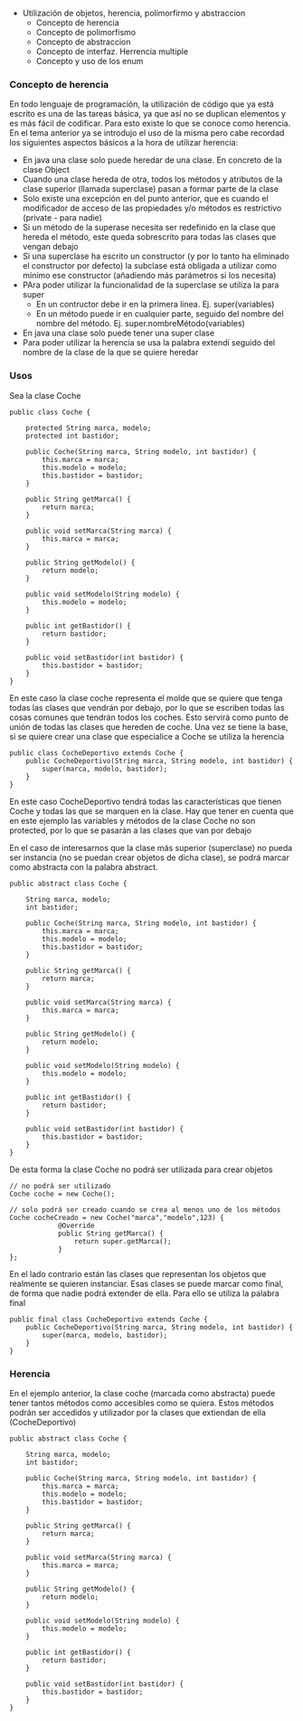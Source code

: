 - Utilización de objetos, herencia, polimorfirmo y abstraccion
    - Concepto de herencia
    - Concepto de polimorfismo
    - Concepto de abstraccion
    - Concepto de interfaz. Herrencia multiple
    - Concepto y uso de los enum

### Concepto de herencia


En todo lenguaje de programación, la utilización de código que ya está escrito es una de las tareas básica, ya que así no se duplican elementos y es más fácil de codificar. Para esto existe lo que se conoce como herencia. En el tema anterior ya se introdujo el uso de la misma pero cabe recordad los siguientes aspectos básicos a la hora de utilizar herencia:
- En java una clase solo puede heredar de una clase. En concreto de la clase Object
- Cuando una clase hereda de otra, todos los métodos y atributos de la clase superior (llamada superclase) pasan a formar parte de la clase
- Solo existe una excepción en del punto anterior, que es cuando el modificador de acceso de las propiedades y/o métodos es restrictivo (private - para nadie)
- Si un método de la superase necesita ser redefinido en la clase que hereda el método, este queda sobrescrito para todas las clases que vengan debajo
- Si una superclase ha escrito un constructor (y por lo tanto ha eliminado el constructor por defecto) la subclase está obligada a utilizar como mínimo ese constructor (añadiendo más parámetros si los necesita)
- PAra poder utilizar la funcionalidad de la superclase se utiliza la para super
	- En un contructor debe ir en la primera linea. Ej. super(variables)
	- En un método puede ir en cualquier parte, seguido del nombre del nombre del método. Ej. super.nombreMétodo(variables)
- En java una clase solo puede tener una super clase
- Para poder utilizar la herencia se usa la palabra extendí seguido del nombre de la clase de la que se quiere heredar

### Usos

Sea la clase Coche

````
public class Coche {
    
    protected String marca, modelo;
    protected int bastidor;

    public Coche(String marca, String modelo, int bastidor) {
        this.marca = marca;
        this.modelo = modelo;
        this.bastidor = bastidor;
    }

    public String getMarca() {
        return marca;
    }

    public void setMarca(String marca) {
        this.marca = marca;
    }

    public String getModelo() {
        return modelo;
    }

    public void setModelo(String modelo) {
        this.modelo = modelo;
    }

    public int getBastidor() {
        return bastidor;
    }

    public void setBastidor(int bastidor) {
        this.bastidor = bastidor;
    }
}
````

En este caso la clase coche representa el molde que se quiere que tenga todas las clases que vendrán por debajo, por lo que se escriben todas las cosas comunes que tendrán todos los coches. Esto servirá como punto de unión de todas las clases que hereden de coche. Una vez se tiene la base, si se quiere crear una clase que especialice a Coche se utiliza la herencia

````
public class CocheDeportivo extends Coche {
    public CocheDeportivo(String marca, String modelo, int bastidor) {
        super(marca, modelo, bastidor);
    }
}
````

En este caso CocheDeportivo tendrá todas las características que tienen Coche y todas las que se marquen en la clase. Hay que tener en cuenta que en este ejemplo las variables y métodos de la clase Coche no son protected, por lo que se pasarán a las clases que van por debajo

En el caso de interesarnos que la clase más superior (superclase) no pueda ser instancia (no se puedan crear objetos de dicha clase), se podrá marcar como abstracta con la palabra abstract.

````
public abstract class Coche {

    String marca, modelo;
    int bastidor;

    public Coche(String marca, String modelo, int bastidor) {
        this.marca = marca;
        this.modelo = modelo;
        this.bastidor = bastidor;
    }

    public String getMarca() {
        return marca;
    }

    public void setMarca(String marca) {
        this.marca = marca;
    }

    public String getModelo() {
        return modelo;
    }

    public void setModelo(String modelo) {
        this.modelo = modelo;
    }

    public int getBastidor() {
        return bastidor;
    }

    public void setBastidor(int bastidor) {
        this.bastidor = bastidor;
    }
}
````

De esta forma la clase Coche no podrá ser utilizada para crear objetos

````
// no podrá ser utilizado
Coche coche = new Coche();

// solo podrá ser creado cuando se crea al menos uno de los métodos
Coche cocheCreado = new Coche("marca","modelo",123) {
            @Override
            public String getMarca() {
                return super.getMarca();
            }
};
````

En el lado contrario están las clases que representan los objetos que realmente se quieren instanciar. Esas clases se puede marcar como final, de forma que nadie podrá extender de ella. Para ello se utiliza la palabra final

````
public final class CocheDeportivo extends Coche {
    public CocheDeportivo(String marca, String modelo, int bastidor) {
        super(marca, modelo, bastidor);
    }
}
````

### Herencia

En el ejemplo anterior, la clase coche (marcada como abstracta) puede tener tantos métodos como accesibles como se quiera. Estos métodos podrán ser accedidos y utilizador por la clases que extiendan de ella (CocheDeportivo)

````
public abstract class Coche {

    String marca, modelo;
    int bastidor;

    public Coche(String marca, String modelo, int bastidor) {
        this.marca = marca;
        this.modelo = modelo;
        this.bastidor = bastidor;
    }

    public String getMarca() {
        return marca;
    }

    public void setMarca(String marca) {
        this.marca = marca;
    }

    public String getModelo() {
        return modelo;
    }

    public void setModelo(String modelo) {
        this.modelo = modelo;
    }

    public int getBastidor() {
        return bastidor;
    }

    public void setBastidor(int bastidor) {
        this.bastidor = bastidor;
    }
}
````

